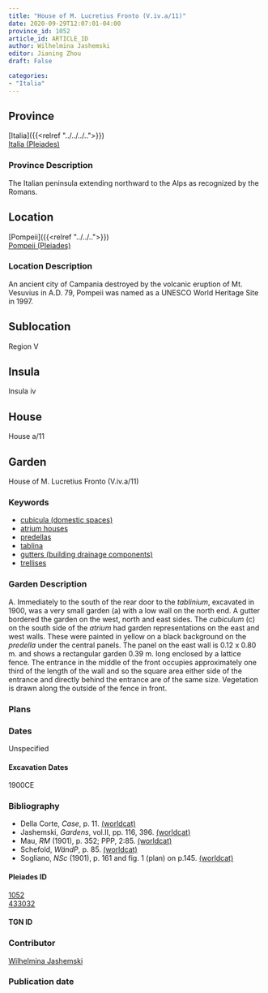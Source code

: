 ```yaml
---
title: "House of M. Lucretius Fronto (V.iv.a/11)"
date: 2020-09-29T12:07:01-04:00
province_id: 1052
article_id: ARTICLE_ID
author: Wilhelmina Jashemski
editor: Jianing Zhou
draft: False

categories:
- "Italia"
---
```


## Province
[Italia]({{<relref "../../../..">}}) \
[Italia (Pleiades)](https://pleiades.stoa.org/places/1052)

### Province Description
<!-- DESCRIPTION -->
The Italian peninsula extending northward to the Alps as recognized by the Romans.


## Location
[Pompeii]({{<relref "../../..">}}) \
[Pompeii (Pleiades)](https://pleiades.stoa.org/places/433032)

<!--### Location Description-->
### Location Description
An ancient city of Campania destroyed by the volcanic eruption of Mt. Vesuvius in A.D. 79, Pompeii was named as a UNESCO World Heritage Site in 1997.

<!-- LEAVE THIS BLANK FOR NOW -->

## Sublocation
Region V


## Insula
Insula iv


## House
House a/11

## Garden
House of M. Lucretius Fronto (V.iv.a/11)

### Keywords
- [cubicula (domestic spaces)](http://vocab.getty.edu/page/aat/300004367)
- [atrium houses](http://vocab.getty.edu/page/aat/300005451)
- [predellas](http://vocab.getty.edu/page/aat/300003745)
- [tablina](http://vocab.getty.edu/page/aat/300004180)
- [gutters (building drainage components)](http://vocab.getty.edu/page/aat/300052565)
- [trellises](http://vocab.getty.edu/page/aat/300006785)



### Garden Description
A. Immediately to the south of the rear door to the *tablinium*, excavated in 1900, was a very small garden (a) with a low wall on the north end. A gutter bordered the garden on the west, north and east sides. The *cubiculum* (c) on the south side of the *atrium* had garden representations on the east and west walls. These were painted in yellow on a black background on the *predella* under the central panels. The panel on the east wall is 0.12 x 0.80 m. and shows a rectangular garden 0.39 m. long enclosed by a lattice fence. The entrance in the middle of the front occupies approximately one third of the length of the wall and so the square area either side of the entrance and directly behind the entrance are of the same size. Vegetation is drawn along the outside of the fence in front.

### Plans

<!--{{< figure src="../images/Euro_GaAq_Montreal_Villa de Séviac.png" alt="Topographic plan of the Villa de Séviac, a grand villa with a main structure around a vast peristyle, with exterior façade galleries and baths adjacent to a second courtyard to the south." title="Fig. 1: Topographic Plan of the Villa de Séviac, drawing by M. -P. R., based on the the 1/25000e map of the IGN." >}}
-->

<!--### Images-->


### Dates
Unspecified

#### Excavation Dates
1900CE

### Bibliography
* Della Corte, *Case*, p. 11. [(worldcat)](http://www.worldcat.org/oclc/869407232)
* Jashemski, *Gardens*, vol.II, pp. 116, 396. [(worldcat)](http://www.worldcat.org/oclc/1029851777)
* Mau, *RM* (1901), p. 352; PPP, 2:85. [(worldcat)](http://www.worldcat.org/oclc/1189330863)
* Schefold, *WändP*, p. 85. [(worldcat)](http://www.worldcat.org/oclc/1100462668)
* Sogliano, *NSc* (1901), p. 161 and fig. 1 (plan) on p.145. [(worldcat)](http://www.worldcat.org/oclc/1091982220)


<!--#### Periodo ID-->

<!-- [PERIODO_ID](https://pleiades.stoa.org/places/PLEIADES_ID) -->

#### Pleiades ID
[1052](https://pleiades.stoa.org/places/1052) \
[433032](https://pleiades.stoa.org/places/433032)

#### TGN ID


### Contributor
[Wilhelmina Jashemski](https://lib.guides.umd.edu/c.php?g=326514&p=2193250)

### Publication date


<!--### Related articles-->

<!-- Links to other related articles. Leave blank for now -->
